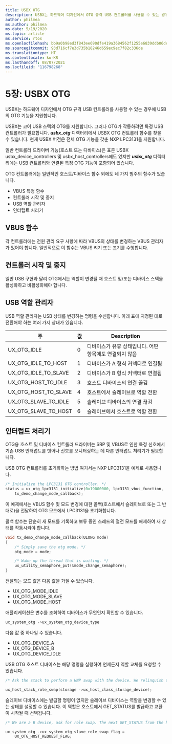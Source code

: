 ```yaml
---
title: USBX OTG
description: USBX는 하드웨어 디자인에서 OTG 규격 USB 컨트롤러를 사용할 수 있는 경우에 USB의 OTG 기능을 지원합니다.
author: philmea
ms.author: philmea
ms.date: 5/19/2020
ms.topic: article
ms.service: rtos
ms.openlocfilehash: bb9a0b98ed3f843ee690dfe419a3684562f1255e6839ddb06ded9d8f6023adcc
ms.sourcegitcommit: 93d716cf7e3d735b18246d659ec9ec7f82c336de
ms.translationtype: HT
ms.contentlocale: ko-KR
ms.lasthandoff: 08/07/2021
ms.locfileid: "116798268"
---
```

# <a name="chapter-5-usbx-otg"></a>5장: USBX OTG

USBX는 하드웨어 디자인에서 OTG 규격 USB 컨트롤러를 사용할 수 있는 경우에 USB의 OTG 기능을 지원합니다.

USBX는 코어 USB 스택의 OTG를 지원합니다. 그러나 OTG가 작동하려면 특정 USB 컨트롤러가 필요합니다. ***usbx_otg*** 디렉터리에서 USBX OTG 컨트롤러 함수를 찾을 수 있습니다. 현재 USBX 버전은 전체 OTG 기능을 갖춘 NXP LPC3131을 지원합니다.

일반 컨트롤러 드라이버 기능(호스트 또는 디바이스)은 표준 USBX usbx_device_controllers 및 usbx_host_controllers에도 있지만 ***usbx_otg*** 디렉터리에는 USB 컨트롤러와 연결된 특정 OTG 기능이 포함되어 있습니다.

OTG 컨트롤러에는 일반적인 호스트/디바이스 함수 외에도 네 가지 범주의 함수가 있습니다.

- VBUS 특정 함수
- 컨트롤러 시작 및 중지
- USB 역할 관리자
- 인터럽트 처리기

## <a name="vbus-functions"></a>VBUS 함수

각 컨트롤러에는 전원 관리 요구 사항에 따라 VBUS의 상태를 변경하는 VBUS 관리자가 있어야 합니다. 일반적으로 이 함수는 VBUS 켜기 또는 끄기를 수행합니다.

## <a name="start-and-stop-the-controller"></a>컨트롤러 시작 및 중지

일반 USB 구현과 달리 OTG에서는 역할이 변경될 때 호스트 및/또는 디바이스 스택을 활성화하고 비활성화해야 합니다.

## <a name="usb-role-manager"></a>USB 역할 관리자

USB 역할 관리자는 USB 상태를 변경하는 명령을 수신합니다. 아래 표에 지정된 대로 전환해야 하는 여러 가지 상태가 있습니다.

| 주                    | 값 | Description                                           |
| ------------------------ | ----- | ----------------------------------------------------- |
| UX_OTG_IDLE            | 0     | 디바이스가 유휴 상태입니다. 어떤 항목에도 연결되지 않음 |
| UX_OTG_IDLE_TO_HOST  | 1     | 디바이스가 A 형식 커넥터로 연결됨             |
| UX_OTG_IDLE_TO_SLAVE | 2     | 디바이스가 B 형식 커넥터로 연결됨             |
| UX_OTG_HOST_TO_IDLE  | 3     | 호스트 디바이스의 연결 끊김                          |
| UX_OTG_HOST_TO_SLAVE | 4     | 호스트에서 슬레이브로 역할 전환                          |
| UX_OTG_SLAVE_TO_IDLE | 5     | 슬레이브 디바이스의 연결 끊김                          |
| UX_OTG_SLAVE_TO_HOST | 6     | 슬레이브에서 호스트로 역할 전환                          |

## <a name="interrupt-handlers"></a>인터럽트 처리기

OTG용 호스트 및 디바이스 컨트롤러 드라이버는 SRP 및 VBUS로 인한 특정 신호에서 기존 USB 인터럽트를 벗어나 신호를 모니터링하는 데 다른 인터럽트 처리기가 필요합니다.

USB OTG 컨트롤러를 초기화하는 방법 여기서는 NXP LPC3131을 예제로 사용합니다.

```C
/* Initialize the LPC3131 OTG controller. */
status = ux_otg_lpc3131_initialize(0x19000000, lpc3131_vbus_function,
    tx_demo_change_mode_callback);
```

이 예제에서는 VBUS 함수 및 모드 변경에 대한 콜백(호스트에서 슬레이브로 또는 그 반대로)을 전달하여 OTG 모드에서 LPC3131을 초기화합니다.

콜백 함수는 단순히 새 모드를 기록하고 보류 중인 스레드의 절전 모드를 해제하여 새 상태를 작동시켜야 합니다.

```C
void tx_demo_change_mode_callback(ULONG mode)
{
    /* Simply save the otg mode. */
    otg_mode = mode;

    /* Wake up the thread that is waiting. */
    ux_utility_semaphore_put(&mode_change_semaphore);
}
```

전달되는 모드 값은 다음 값을 가질 수 있습니다.

- UX_OTG_MODE_IDLE
- UX_OTG_MODE_SLAVE
- UX_OTG_MODE_HOST

애플리케이션은 변수를 조회하여 디바이스가 무엇인지 확인할 수 있습니다.

```C
ux_system_otg ->ux_system_otg_device_type
```

다음 값 중 하나일 수 있습니다.

- UX_OTG_DEVICE_A
- UX_OTG_DEVICE_B
- UX_OTG_DEVICE_IDLE

USB OTG 호스트 디바이스는 해당 명령을 실행하여 언제든지 역할 교체를 요청할 수 있습니다.

```C
/* Ask the stack to perform a HNP swap with the device. We relinquish the host role to A device. */

ux_host_stack_role_swap(storage ->ux_host_class_storage_device);
```

슬레이브 디바이스에는 발급할 명령이 없지만 슬레이브 디바이스는 역할을 변경할 수 있는 상태를 설정할 수 있습니다. 이 역할은 호스트에서 GET_STATUS를 발급하고 교환이 시작될 때 선택됩니다.

```C
/* We are a B device, ask for role swap. The next GET_STATUS from the host will get the status change and do the HNP. */

ux_system_otg ->ux_system_otg_slave_role_swap_flag =
    UX_OTG_HOST_REQUEST_FLAG;
```
